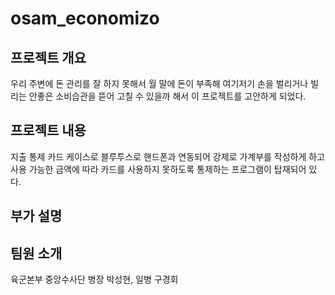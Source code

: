 # osam_economizo
## 프로젝트 개요
우리 주변에 돈 관리를 잘 하지 못해서 월 말에 돈이 부족해 여기저기 손을 벌리거나 빌리는 안좋은 소비습관을 뜯어 고칠 수 있을까 해서 이 프로젝트를 고안하게 되었다.
## 프로젝트 내용
지출 통제 카드 케이스로 블루투스로 핸드폰과 연동되어 강제로 가계부를 작성하게 하고 사용 가능한 금액에 따라 카드를 사용하지 못하도록 통제하는 프로그램이 탑재되어 있다.
## 부가 설명

## 팀원 소개
육군본부 중앙수사단 병장 박성현, 일병 구경회
